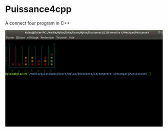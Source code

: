 # Puissance4cpp
A connect four program in C++

![name-of-you-image](https://github.com/dylink/Puissance4cpp/blob/master/Puissance4.png?raw=true)

